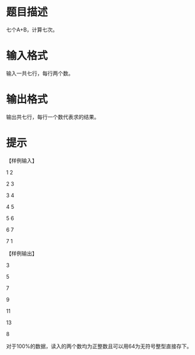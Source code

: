 # 

 
 # 题目描述 
<p>七个A+B，计算七次。</p> 

 
 # 输入格式 
<p>输入一共七行，每行两个数。</p> 

 
 # 输出格式 
<p>输出共七行，每行一个数代表求的结果。</p> 

 
 # 提示 
<p>【样例输入】</p>

<p>1&nbsp;2</p>

<p>2&nbsp;3</p>

<p>3&nbsp;4</p>

<p>4&nbsp;5</p>

<p>5&nbsp;6</p>

<p>6&nbsp;7</p>

<p>7&nbsp;1</p>

<p>【样例输出】</p>

<p>3</p>

<p>5</p>

<p>7</p>

<p>9</p>

<p>11</p>

<p>13</p>

<p>8</p>

<p>对于100%的数据，读入的两个数均为正整数且可以用64为无符号整型直接存下。</p> 
